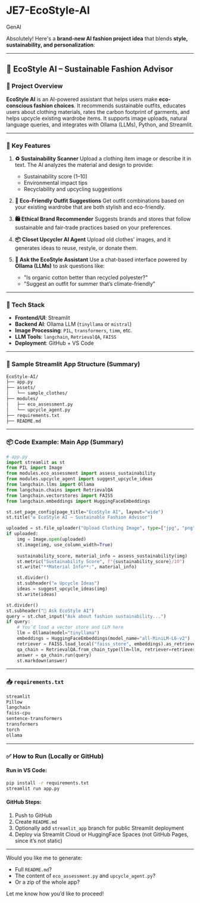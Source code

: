# JE7-EcoStyle-AI
GenAI

Absolutely! Here's a **brand-new AI fashion project idea** that blends **style, sustainability, and personalization**:

---

## 👟 **EcoStyle AI – Sustainable Fashion Advisor**

### 🚀 Project Overview

**EcoStyle AI** is an AI-powered assistant that helps users make **eco-conscious fashion choices**. It recommends sustainable outfits, educates users about clothing materials, rates the carbon footprint of garments, and helps upcycle existing wardrobe items. It supports image uploads, natural language queries, and integrates with Ollama (LLMs), Python, and Streamlit.

---

### 🌟 Key Features

1. **♻️ Sustainability Scanner**
   Upload a clothing item image or describe it in text. The AI analyzes the material and design to provide:

   * Sustainability score (1–10)
   * Environmental impact tips
   * Recyclability and upcycling suggestions

2. **👕 Eco-Friendly Outfit Suggestions**
   Get outfit combinations based on your existing wardrobe that are both stylish and eco-friendly.

3. **🛍️ Ethical Brand Recommender**
   Suggests brands and stores that follow sustainable and fair-trade practices based on your preferences.

4. **📦 Closet Upcycler AI Agent**
   Upload old clothes' images, and it generates ideas to reuse, restyle, or donate them.

5. **🧠 Ask the EcoStyle Assistant**
   Use a chat-based interface powered by **Ollama (LLMs)** to ask questions like:

   * "Is organic cotton better than recycled polyester?"
   * "Suggest an outfit for summer that’s climate-friendly"

---

### 🧠 Tech Stack

* **Frontend/UI**: Streamlit
* **Backend AI**: Ollama LLM (`tinyllama` or `mistral`)
* **Image Processing**: `PIL`, `transformers`, `timm`, etc.
* **LLM Tools**: `langchain`, `RetrievalQA`, `FAISS`
* **Deployment**: GitHub + VS Code

---

### 🧾 Sample Streamlit App Structure (Summary)

```bash
EcoStyle-AI/
├── app.py
├── assets/
│   └── sample_clothes/
├── modules/
│   ├── eco_assessment.py
│   └── upcycle_agent.py
├── requirements.txt
├── README.md
```

---

### 📦 Code Example: Main App (Summary)

```python
# app.py
import streamlit as st
from PIL import Image
from modules.eco_assessment import assess_sustainability
from modules.upcycle_agent import suggest_upcycle_ideas
from langchain.llms import Ollama
from langchain.chains import RetrievalQA
from langchain.vectorstores import FAISS
from langchain.embeddings import HuggingFaceEmbeddings

st.set_page_config(page_title="EcoStyle AI", layout="wide")
st.title("♻️ EcoStyle AI – Sustainable Fashion Advisor")

uploaded = st.file_uploader("Upload Clothing Image", type=["jpg", "png", "jpeg"])
if uploaded:
    img = Image.open(uploaded)
    st.image(img, use_column_width=True)
    
    sustainability_score, material_info = assess_sustainability(img)
    st.metric("Sustainability Score", f"{sustainability_score}/10")
    st.write("**Material Info**:", material_info)

    st.divider()
    st.subheader("♻️ Upcycle Ideas")
    ideas = suggest_upcycle_ideas(img)
    st.write(ideas)

st.divider()
st.subheader("🧠 Ask EcoStyle AI")
query = st.chat_input("Ask about fashion sustainability...")
if query:
    # You’d load a vector store and LLM here
    llm = Ollama(model="tinyllama")
    embeddings = HuggingFaceEmbeddings(model_name="all-MiniLM-L6-v2")
    retriever = FAISS.load_local("faiss_store", embeddings).as_retriever()
    qa_chain = RetrievalQA.from_chain_type(llm=llm, retriever=retriever)
    answer = qa_chain.run(query)
    st.markdown(answer)
```

---

### 📥 `requirements.txt`

```txt
streamlit
Pillow
langchain
faiss-cpu
sentence-transformers
transformers
torch
ollama
```

---

### ✅ How to Run (Locally or GitHub)

#### Run in VS Code:

```bash
pip install -r requirements.txt
streamlit run app.py
```

#### GitHub Steps:

1. Push to GitHub
2. Create `README.md`
3. Optionally add `streamlit_app` branch for public Streamlit deployment
4. Deploy via Streamlit Cloud or HuggingFace Spaces (not GitHub Pages, since it’s not static)

---

Would you like me to generate:

* Full `README.md`?
* The content of `eco_assessment.py` and `upcycle_agent.py`?
* Or a zip of the whole app?

Let me know how you’d like to proceed!
